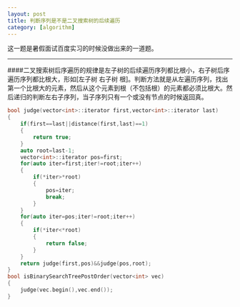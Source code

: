 ```yaml
---
layout: post
title: 判断序列是不是二叉搜索树的后续遍历
category: [algorithm]
---
```


这一题是暑假面试百度实习的时候没做出来的一道题。

<!--break-->

---

####二叉搜索树后序遍历的规律是左子树的后续遍历序列都比根小，右子树后序遍历序列都比根大，形如[左子树  右子树 根]。判断方法就是从左遍历序列，找出第一个比根大的元素，然后从这个元素到根（不包括根）的元素都必须比根大。然后递归的判断左右子序列，当子序列只有一个或没有节点的时候返回真。
```c++
bool judge(vector<int>::iterator first,vector<int>::iterator last)
{
	if(first==last||distance(first,last)==1)
	{
		return true;
	}
	auto root=last-1;
	vector<int>::iterator pos=first;
	for(auto iter=first;iter!=root;iter++)
	{
		if(*iter>*root)
		{
			pos=iter;
			break;
		}
	}
	for(auto iter=pos;iter!=root;iter++)
	{
		if(*iter<*root)
		{
			return false;
		}
	}
	return judge(first,pos)&&judge(pos,root);
}
bool isBinarySearchTreePostOrder(vector<int> vec)
{
	judge(vec.begin(),vec.end());
}

```
